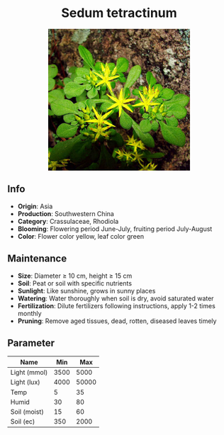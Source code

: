 <h1 align='center'>Sedum tetractinum</h1>
<p align="center">
    <img 
        align='center'
        width='320'
        src="../images/sedum tetractinum.png" 
        alt='Sedum tetractinum' />
</p>

## Info

 - **Origin**: Asia
 - **Production**: Southwestern China
 - **Category**: Crassulaceae, Rhodiola
 - **Blooming**: Flowering period June-July, fruiting period July-August
 - **Color**: Flower color yellow, leaf color green

## Maintenance

 - **Size**: Diameter ≥ 10 cm, height ≥ 15 cm
 - **Soil**: Peat or soil with specific nutrients
 - **Sunlight**: Like sunshine, grows in sunny places
 - **Watering**: Water thoroughly when soil is dry, avoid saturated water
 - **Fertilization**: Dilute fertilizers following instructions, apply 1-2 times monthly
 - **Pruning**: Remove aged tissues, dead, rotten, diseased leaves timely

## Parameter

| Name         | Min  | Max   |
|--------------|------|-------|
| Light (mmol) | 3500 | 5000  |
| Light (lux)  | 4000 | 50000 |
| Temp         | 5    | 35    |
| Humid        | 30   | 80    |
| Soil (moist) | 15   | 60    |
| Soil (ec)    | 350  | 2000  |